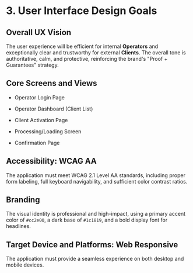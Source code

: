 # **3. User Interface Design Goals**

## **Overall UX Vision**

The user experience will be efficient for internal **Operators** and exceptionally clear and trustworthy for external **Clients**. The overall tone is authoritative, calm, and protective, reinforcing the brand's "Proof + Guarantees" strategy.

## **Core Screens and Views**

- Operator Login Page
    
- Operator Dashboard (Client List)
    
- Client Activation Page
    
- Processing/Loading Screen
    
- Confirmation Page
    

## **Accessibility: WCAG AA**

The application must meet WCAG 2.1 Level AA standards, including proper form labeling, full keyboard navigability, and sufficient color contrast ratios.

## **Branding**

The visual identity is professional and high-impact, using a primary accent color of `#cc2e00`, a dark base of `#1c1819`, and a bold display font for headlines.

## **Target Device and Platforms: Web Responsive**

The application must provide a seamless experience on both desktop and mobile devices.
